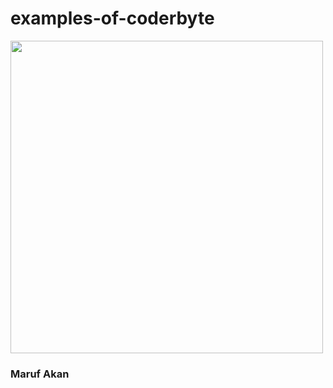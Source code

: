 # examples-of-coderbyte

<img src="https://media.giphy.com/media/R03zWv5p1oNSQd91EP/giphy.gif"  width="500" >

### Maruf Akan
